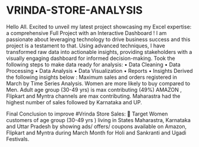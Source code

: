 # VRINDA-STORE-ANALYSIS

Hello All.
Excited to unveil my latest project showcasing my Excel expertise: a comprehensive Full Project with an Interactive Dashboard ! 
I am passionate about leveraging technology to drive business success and this project is a testament to that.
Using advanced techniques, I have transformed raw data into actionable insights, providing stakeholders with a visually engaging dashboard for informed decision-making.
Took the following steps to make data ready for analysis:
•	Data Cleaning
•	Data Processing
•	Data Analysis
•	Data Visualization
•	Reports
•	Insights
Derived the following insights below :
 	Maximum sales and orders registered in March  by Time Series Analysis.
 	Women are more likely to buy compared to Men.
 	 Adult age group (30-49 yrs) is max contributing (49%)
 	AMAZON , Flipkart and Myntra channels are max contributing.
 	Maharastra had the highest number of sales followed by Karnataka and UP.

Final Conclusion to improve #Vrinda Store Sales:
	Target Women customers of age group (30-49 yrs ) living in States Maharastra, Karnataka and Uttar Pradesh by showing ads/ offers/ coupons available on Amazon, Flipkart and Myntra during March Month for Holi and Sankranti and Ugadi Festivals.
